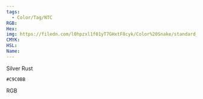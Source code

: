 ```yaml
---
tags:
  - Color/Tag/NTC
RGB:
Hex:
img: https://filedn.com/l0hpzxl1f01yT7GHxtF8cyk/Color%20Snake/standard_csv_to_svg/C9C0BB.svg
CMYK:
HSL:
Name:
---
```

Silver Rust
```palette
#C9C0BB
```
RGB
